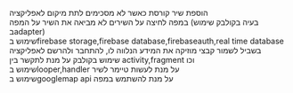 הוספת שיר קורסת כאשר לא מסכימים לתת מיקום לאפליקציה <br />
במפה לחיצה על השירים לא מביאה את השיר על המפה (בעיה בקולבק שימוש בadapter) <br />
שימוש בfirebase storage,firebase database,firebaseauth,real time database בשביל לשמור קבצי מוזיקה את המידע הנלווה לו, להתחבר ולהרשם לאפליקציה <br />
שימוש בקולבק על מנת לתקשר בין activity,fragment וכו <br />
שימוש בlooper,handler על מנת לעשות טיימר לשיר <br />
שימוש בgooglemap api על מנת להשתמש במפה <br />
